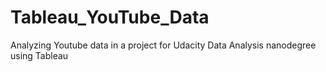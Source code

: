 # Tableau_YouTube_Data
Analyzing Youtube data in a project for Udacity Data Analysis nanodegree using Tableau
